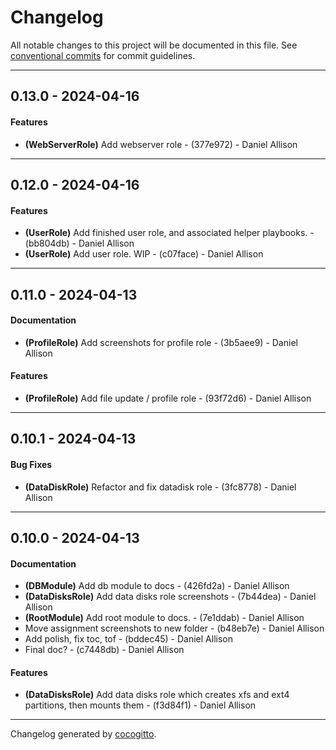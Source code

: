 # Changelog
All notable changes to this project will be documented in this file. See [conventional commits](https://www.conventionalcommits.org/) for commit guidelines.

- - -
## 0.13.0 - 2024-04-16
#### Features
- **(WebServerRole)** Add webserver role - (377e972) - Daniel Allison

- - -

## 0.12.0 - 2024-04-16
#### Features
- **(UserRole)** Add finished user role, and associated helper playbooks. - (bb804db) - Daniel Allison
- **(UserRole)** Add user role. WIP - (c07face) - Daniel Allison

- - -

## 0.11.0 - 2024-04-13
#### Documentation
- **(ProfileRole)** Add screenshots for profile role - (3b5aee9) - Daniel Allison
#### Features
- **(ProfileRole)** Add file update / profile role - (93f72d6) - Daniel Allison

- - -

## 0.10.1 - 2024-04-13
#### Bug Fixes
- **(DataDiskRole)** Refactor and fix datadisk role - (3fc8778) - Daniel Allison

- - -

## 0.10.0 - 2024-04-13
#### Documentation
- **(DBModule)** Add db module to docs - (426fd2a) - Daniel Allison
- **(DataDisksRole)** Add data disks role screenshots - (7b44dea) - Daniel Allison
- **(RootModule)** Add root module to docs. - (7e1ddab) - Daniel Allison
- Move assignment screenshots to new folder - (b48eb7e) - Daniel Allison
- Add polish, fix toc, tof - (bddec45) - Daniel Allison
- Final doc? - (c7448db) - Daniel Allison
#### Features
- **(DataDisksRole)** Add data disks role which creates xfs and ext4 partitions, then mounts them - (f3d84f1) - Daniel Allison

- - -

Changelog generated by [cocogitto](https://github.com/cocogitto/cocogitto).